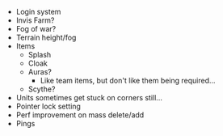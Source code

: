 - Login system
- Invis Farm?
- Fog of war?
- Terrain height/fog
- Items
  - Splash
  - Cloak
  - Auras?
    - Like team items, but don't like them being required...
  - Scythe?
- Units sometimes get stuck on corners still...
- Pointer lock setting
- Perf improvement on mass delete/add
- Pings
